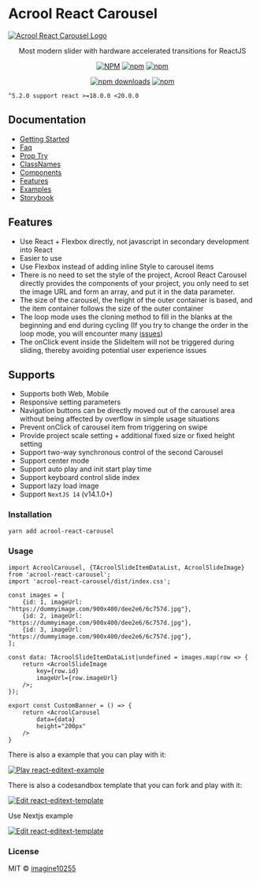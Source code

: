 # Acrool React Carousel


<a href="https://acrool-react-carousel.pages.dev/" title="Acrool React Carousel - Most modern slider with hardware accelerated transitions for ReactJS">
    <img src="https://acrool-react-carousel.pages.dev/img/banner.webp" alt="Acrool React Carousel Logo" />
</a>

<p align="center">
    Most modern slider with hardware accelerated transitions for ReactJS
</p>

<div align="center">

[![NPM](https://img.shields.io/npm/v/@acrool/react-carousel.svg?style=for-the-badge)](https://www.npmjs.com/package/@acrool/react-carousel)
[![npm](https://img.shields.io/bundlejs/size/@acrool/react-carousel?style=for-the-badge)](https://github.com/acrool/react-carousel/blob/main/LICENSE)
[![npm](https://img.shields.io/npm/l/@acrool/react-carousel?style=for-the-badge)](https://github.com/acrool/acrool-react-carousel/blob/main/LICENSE)

[![npm downloads](https://img.shields.io/npm/dm/@acrool/react-carousel.svg?style=for-the-badge)](https://www.npmjs.com/package/@acrool/react-carousel)
[![npm](https://img.shields.io/npm/dt/@acrool/react-carousel.svg?style=for-the-badge)](https://www.npmjs.com/package/@acrool/react-carousel)

</div>

`^5.2.0 support react >=18.0.0 <20.0.0`


## Documentation

- [Getting Started](https://acrool-react-carousel.pages.dev/docs/getting-started)
- [Faq](https://acrool-react-carousel.pages.dev/docs/category/faqs)
- [Prop Try](https://acrool-react-carousel.pages.dev/docs/props-try)
- [ClassNames](https://acrool-react-carousel.pages.dev/docs/class-names)
- [Components](https://acrool-react-carousel.pages.dev/docs/category/components)
- [Features](https://acrool-react-carousel.pages.dev/docs/category/feature)
- [Examples](https://acrool-react-carousel.pages.dev/docs/category/examples)
- [Storybook](https://acrool-react-carousel-storybook.pages.dev)


## Features

- Use React + Flexbox directly, not javascript in secondary development into React
- Easier to use
- Use Flexbox instead of adding inline Style to carousel items
- There is no need to set the style of the project, Acrool React Carousel directly provides the components of your project, you only need to set the image URL and form an array, and put it in the data parameter.
- The size of the carousel, the height of the outer container is based, and the item container follows the size of the outer container
- The loop mode uses the cloning method to fill in the blanks at the beginning and end during cycling (If you try to change the order in the loop mode, you will encounter many [issues](https://acrool-react-carousel.pages.dev/blog/Swiper%20carousel%20loop))
- The onClick event inside the SlideItem will not be triggered during sliding, thereby avoiding potential user experience issues

## Supports

- Supports both Web, Mobile
- Responsive setting parameters
- Navigation buttons can be directly moved out of the carousel area without being affected by overflow in simple usage situations
- Prevent onClick of carousel item from triggering on swipe
- Provide project scale setting + additional fixed size or fixed height setting
- Support two-way synchronous control of the second Carousel
- Support center mode
- Support auto play and init start play time
- Support keyboard control slide index
- Support lazy load image
- Support `NextJS 14` (v14.1.0+)



### Installation

```bash
yarn add acrool-react-carousel
```

### Usage

```tsx
import AcroolCarousel, {TAcroolSlideItemDataList, AcroolSlideImage} from 'acrool-react-carousel';
import 'acrool-react-carousel/dist/index.css';

const images = [
    {id: 1, imageUrl: "https://dummyimage.com/900x400/dee2e6/6c757d.jpg"},
    {id: 2, imageUrl: "https://dummyimage.com/900x400/dee2e6/6c757d.jpg"},
    {id: 3, imageUrl: "https://dummyimage.com/900x400/dee2e6/6c757d.jpg"},
];
    
const data: TAcroolSlideItemDataList|undefined = images.map(row => {
    return <AcroolSlideImage
        key={row.id}
        imageUrl={row.imageUrl}
    />;
});

export const CustomBanner = () => {
    return <AcroolCarousel 
        data={data}
        height="200px"
    />
}
```



There is also a example that you can play with it:

[![Play react-editext-example](https://raw.githubusercontent.com/imagine10255/acrool-react-carousel/main/play-in-example-button.svg)](https://acrool-react-carousel-storybook.pages.dev)



There is also a codesandbox template that you can fork and play with it:

[![Edit react-editext-template](https://codesandbox.io/static/img/play-codesandbox.svg)](https://codesandbox.io/s/acrool-react-carousel-9h6eu)

Use Nextjs example

[![Edit react-editext-template](https://codesandbox.io/static/img/play-codesandbox.svg)](https://codesandbox.io/p/github/acrool-react-carousel/acrool-react-carousel-nextjs/main?layout=%257B%2522sidebarPanel%2522%253A%2522EXPLORER%2522%252C%2522rootPanelGroup%2522%253A%257B%2522direction%2522%253A%2522horizontal%2522%252C%2522contentType%2522%253A%2522UNKNOWN%2522%252C%2522type%2522%253A%2522PANEL_GROUP%2522%252C%2522id%2522%253A%2522ROOT_LAYOUT%2522%252C%2522panels%2522%253A%255B%257B%2522type%2522%253A%2522PANEL_GROUP%2522%252C%2522contentType%2522%253A%2522UNKNOWN%2522%252C%2522direction%2522%253A%2522vertical%2522%252C%2522id%2522%253A%2522clmprntpd000i3b6jcs1dg4uq%2522%252C%2522sizes%2522%253A%255B70%252C30%255D%252C%2522panels%2522%253A%255B%257B%2522type%2522%253A%2522PANEL_GROUP%2522%252C%2522contentType%2522%253A%2522EDITOR%2522%252C%2522direction%2522%253A%2522horizontal%2522%252C%2522id%2522%253A%2522EDITOR%2522%252C%2522panels%2522%253A%255B%257B%2522type%2522%253A%2522PANEL%2522%252C%2522contentType%2522%253A%2522EDITOR%2522%252C%2522id%2522%253A%2522clmprntpd000e3b6jpi2h74sb%2522%257D%255D%252C%2522sizes%2522%253A%255B100%255D%257D%252C%257B%2522type%2522%253A%2522PANEL_GROUP%2522%252C%2522contentType%2522%253A%2522SHELLS%2522%252C%2522direction%2522%253A%2522horizontal%2522%252C%2522id%2522%253A%2522SHELLS%2522%252C%2522panels%2522%253A%255B%257B%2522type%2522%253A%2522PANEL%2522%252C%2522contentType%2522%253A%2522SHELLS%2522%252C%2522id%2522%253A%2522clmprntpd000g3b6jcsg1c72j%2522%257D%255D%252C%2522sizes%2522%253A%255B100%255D%257D%255D%257D%252C%257B%2522type%2522%253A%2522PANEL_GROUP%2522%252C%2522contentType%2522%253A%2522DEVTOOLS%2522%252C%2522direction%2522%253A%2522vertical%2522%252C%2522id%2522%253A%2522DEVTOOLS%2522%252C%2522panels%2522%253A%255B%257B%2522type%2522%253A%2522PANEL%2522%252C%2522contentType%2522%253A%2522DEVTOOLS%2522%252C%2522id%2522%253A%2522clmprntpd000h3b6jx4d543dc%2522%257D%255D%252C%2522sizes%2522%253A%255B100%255D%257D%255D%252C%2522sizes%2522%253A%255B50%252C50%255D%257D%252C%2522tabbedPanels%2522%253A%257B%2522clmprntpd000e3b6jpi2h74sb%2522%253A%257B%2522tabs%2522%253A%255B%257B%2522id%2522%253A%2522clmprntpd000d3b6j8j0d5tl0%2522%252C%2522mode%2522%253A%2522permanent%2522%252C%2522type%2522%253A%2522FILE%2522%252C%2522filepath%2522%253A%2522%252FREADME.md%2522%257D%255D%252C%2522id%2522%253A%2522clmprntpd000e3b6jpi2h74sb%2522%252C%2522activeTabId%2522%253A%2522clmprntpd000d3b6j8j0d5tl0%2522%257D%252C%2522clmprntpd000h3b6jx4d543dc%2522%253A%257B%2522id%2522%253A%2522clmprntpd000h3b6jx4d543dc%2522%252C%2522activeTabId%2522%253A%2522clmprofyz00js3b6j9k0zshsa%2522%252C%2522tabs%2522%253A%255B%257B%2522type%2522%253A%2522TASK_PORT%2522%252C%2522taskId%2522%253A%2522dev%2522%252C%2522port%2522%253A3000%252C%2522id%2522%253A%2522clmprofyz00js3b6j9k0zshsa%2522%252C%2522mode%2522%253A%2522permanent%2522%252C%2522path%2522%253A%2522%252F%2522%257D%255D%257D%252C%2522clmprntpd000g3b6jcsg1c72j%2522%253A%257B%2522id%2522%253A%2522clmprntpd000g3b6jcsg1c72j%2522%252C%2522activeTabId%2522%253A%2522clmprntpd000f3b6jhcm0v6wm%2522%252C%2522tabs%2522%253A%255B%257B%2522id%2522%253A%2522clmprntpd000f3b6jhcm0v6wm%2522%252C%2522mode%2522%253A%2522permanent%2522%252C%2522type%2522%253A%2522TERMINAL%2522%252C%2522shellId%2522%253A%2522clmprntw6000we3g52vi01zsj%2522%257D%252C%257B%2522type%2522%253A%2522TASK_LOG%2522%252C%2522taskId%2522%253A%2522dev%2522%252C%2522id%2522%253A%2522clmprodty00fx3b6jl6rjkb7i%2522%252C%2522mode%2522%253A%2522permanent%2522%257D%255D%257D%257D%252C%2522showDevtools%2522%253Atrue%252C%2522showShells%2522%253Atrue%252C%2522showSidebar%2522%253Atrue%252C%2522sidebarPanelSize%2522%253A15%257D)


### License

MIT © [imagine10255](https://github.com/imagine10255)
